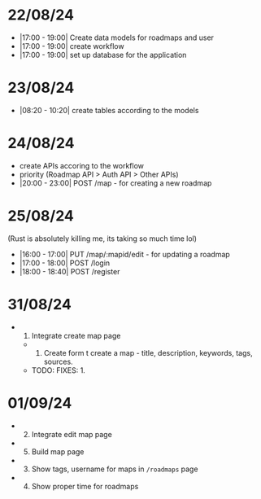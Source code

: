 # 22/08/24

- |17:00 - 19:00| Create data models for roadmaps and user
- |17:00 - 19:00| create workflow
- |17:00 - 19:00| set up database for the application

# 23/08/24

- |08:20 - 10:20| create tables according to the models

# 24/08/24

- create APIs accoring to the workflow
- priority (Roadmap API > Auth API > Other APIs)
- |20:00 - 23:00| POST /map - for creating a new roadmap

# 25/08/24

(Rust is absolutely killing me, its taking so much time lol)

- |16:00 - 17:00| PUT /map/:mapid/edit - for updating a roadmap
- |17:00 - 18:00| POST /login
- |18:00 - 18:40| POST /register

# 31/08/24

- 1. Integrate create map page
  - 1. Create form t create a map - title, description, keywords, tags, sources.
  - TODO: FIXES:
    1.

# 01/09/24

- 2. Integrate edit map page
- 5. Build map page
- 3. Show tags, username for maps in `/roadmaps` page
- 4. Show proper time for roadmaps
